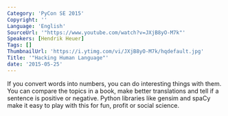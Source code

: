 ```yaml
---
Category: 'PyCon SE 2015'
Copyright: ''
Language: 'English'
SourceUrl: '"https://www.youtube.com/watch?v=JXjB8yO-M7k"'
Speakers: [Hendrik Heuer]
Tags: []
ThumbnailUrl: 'https://i.ytimg.com/vi/JXjB8yO-M7k/hqdefault.jpg'
Title: '"Hacking Human Language"'
date: '2015-05-25'
---
```

If you convert words into numbers, you can do interesting things with them. You can compare the topics in a book, make better translations and tell if a sentence is positive or negative. Python libraries like gensim and spaCy make it easy to play with this for fun, profit or social science.